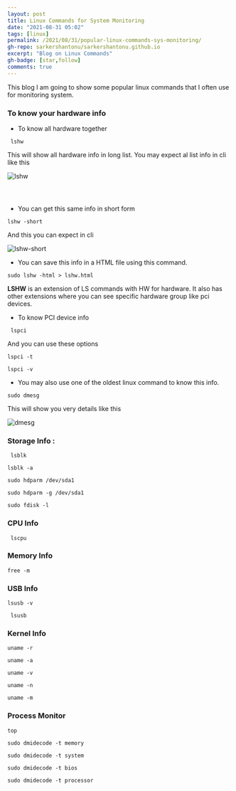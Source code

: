 ```yaml
---
layout: post
title: Linux Commands for System Monitoring
date: "2021-08-31 05:02"
tags: [linux]
permalink: /2021/08/31/popular-linux-commands-sys-monitoring/
gh-repo: sarkershantonu/sarkershantonu.github.io
excerpt: "Blog on Linux Commands"
gh-badge: [star,follow]
comments: true
---
```


This blog I am going to show some popular linux commands that I often use for monitoring system.  

### To know your hardware info 
- To know all hardware together 

``` lshw```

This will show all hardware info in long list. You may expect al list info in cli like this 

![lshw](/images/linux/popular-commands/lshw.JPG)

```



```

- You can get this same info in short form 

```lshw -short```

And this you can expect in cli 

![lshw-short](/images/linux/popular-commands/lshw.JPG)

- You can save this info in a HTML file using this command. 

```sudo lshw -html > lshw.html```

**LSHW** is an extension of LS commands with HW for hardware. It also has other extensions where you can see specific hardware group like pci devices. 

- To know PCI device info 

``` lspci```

And you can use these options 

```lspci -t```

```lspci -v```

- You may also use one of the oldest linux command to know this info. 

```sudo dmesg```

This will show you very details like this 

![dmesg]()

### Storage Info : 

``` lsblk```

```lsblk -a```

```sudo hdparm /dev/sda1```

```sudo hdparm -g /dev/sda1```

```sudo fdisk -l```




### CPU Info 
``` lscpu```

### Memory Info 

```free -m```


### USB Info 

```lsusb -v```

``` lsusb```

### Kernel Info 

```uname -r```

```uname -a```


```uname -v```

```uname -n```

```uname -m```

### Process Monitor

```top```

```sudo dmidecode -t memory```

```sudo dmidecode -t system```

```sudo dmidecode -t bios```

```sudo dmidecode -t processor```
